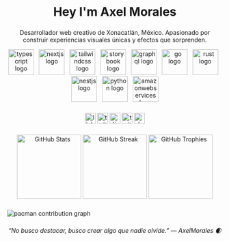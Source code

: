 <h1 align="center">Hey I'm Axel Morales
</h1>

###

<p align="center">
  Desarrollador web creativo de Xonacatlán, México. Apasionado por construir experiencias visuales únicas y efectos que sorprenden.
</p>

<div align="center">
  <img src="https://skillicons.dev/icons?i=ts" height="60" alt="typescript logo"  />&nbsp;&nbsp;
  <img src="https://skillicons.dev/icons?i=nextjs" height="60" alt="nextjs logo"  />&nbsp;&nbsp;
  <img src="https://skillicons.dev/icons?i=tailwind" height="60" alt="tailwindcss logo"  />&nbsp;&nbsp;
  <img src="https://cdn.jsdelivr.net/gh/devicons/devicon/icons/storybook/storybook-original.svg" height="60" alt="storybook logo"  />&nbsp;&nbsp;
  <img src="https://skillicons.dev/icons?i=graphql" height="60" alt="graphql logo"  />&nbsp;&nbsp;
  <img src="https://skillicons.dev/icons?i=go" height="60" alt="go logo"  />&nbsp;&nbsp;
  <img src="https://skillicons.dev/icons?i=rust" height="60" alt="rust logo"  />&nbsp;&nbsp;
  <img src="https://skillicons.dev/icons?i=nestjs" height="60" alt="nestjs logo"  />&nbsp;&nbsp;
  <img src="https://skillicons.dev/icons?i=py" height="60" alt="python logo"  />&nbsp;&nbsp;
  <img src="https://skillicons.dev/icons?i=aws" height="60" alt="amazonwebservices logo"  />
</div>

###

<div align="center">
  <img src="https://img.shields.io/static/v1?message=LinkedIn&logo=linkedin&label=&color=0077B5&logoColor=white&labelColor=&style=for-the-badge" height="25" alt="linkedin logo"  />
  <img src="https://img.shields.io/static/v1?message=Twitter&logo=twitter&label=&color=1DA1F2&logoColor=white&labelColor=&style=for-the-badge" height="25" alt="twitter logo"  />
  <img src="https://img.shields.io/static/v1?message=Discord&logo=discord&label=&color=7289DA&logoColor=white&labelColor=&style=for-the-badge" height="25" alt="discord logo"  />
  <img src="https://img.shields.io/static/v1?message=Twitch&logo=twitch&label=&color=9146FF&logoColor=white&labelColor=&style=for-the-badge" height="25" alt="twitch logo"  />
  <img src="https://img.shields.io/static/v1?message=dev.to&logo=dev.to&label=&color=0A0A0A&logoColor=white&labelColor=&style=for-the-badge" height="25" alt="devto logo"  />
</div>

###

<div align="center">

  <img src="https://github-readme-stats.vercel.app/api?username=pixel200712&show_icons=true&theme=radical&hide_border=true&border_radius=10" height="150" alt="GitHub Stats" />
  
  <img src="https://github-readme-streak-stats.herokuapp.com/?user=pixel200712&theme=radical&hide_border=true&border_radius=10" height="150" alt="GitHub Streak" />

  <img src="https://github-profile-trophy.vercel.app/?username=pixel200712&theme=radical&row=1&column=4&margin-w=8&margin-h=8" height="150" alt="GitHub Trophies" />

</div>


###

<picture>
  <source media="(prefers-color-scheme: dark)" srcset="https://raw.githubusercontent.com/pixel200712/pixel200712/output/pacman-contribution-graph-dark.svg">
  <source media="(prefers-color-scheme: light)" srcset="https://raw.githubusercontent.com/pixel200712/pixel200712/output/pacman-contribution-graph.svg">
  <img alt="pacman contribution graph" src="https://raw.githubusercontent.com/pixel200712/pixel200712/output/pacman-contribution-graph.svg">
</picture>

###
<p align="center">
  <em>“No busco destacar, busco crear algo que nadie olvide.” — AxelMorales 🌒</em>
</p>

###
